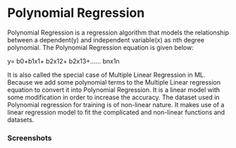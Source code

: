 <H1>Polynomial Regression</H1>
<p>Polynomial Regression is a regression algorithm that models the relationship between a dependent(y) and independent variable(x) as nth degree polynomial. The Polynomial Regression equation is given below:

y= b0+b1x1+ b2x12+ b2x13+...... bnx1n

It is also called the special case of Multiple Linear Regression in ML. Because we add some polynomial terms to the Multiple Linear regression equation to convert it into Polynomial Regression. It is a linear model with some modification in order to increase the accuracy. The dataset used in Polynomial regression for training is of non-linear nature. It makes use of a 
linear regression model to fit the complicated and non-linear functions and datasets.</p>

<h3>Screenshots</h3>
<a herf="[output/Screenshot 2024-11-14 at 4.23.06 AM.png](https://github.com/bhavuksagar/Poly_Regression_App/blob/main/output/Screenshot%202024-11-14%20at%204.23.06%20AM.png?raw=true)">
<a herf="output/Screenshot 2024-11-14 at 4.23.16 AM.png">
